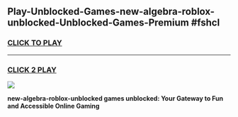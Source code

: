 
## Play-Unblocked-Games-new-algebra-roblox-unblocked-Unblocked-Games-Premium #fshcl
<h3>
<a href="https://premium.freeplayer.one?title=new-algebra-roblox-unblocked&ref=12M">CLICK TO PLAY</a></h3>
<hr>

<h3>
<a href="https://premium.freeplayer.one?title=new-algebra-roblox-unblocked&ref=12M">CLICK 2 PLAY</a>
  
</h3>

<a href="https://premium.freeplayer.one?title=new-algebra-roblox-unblocked&ref=12M"><img src="https://clearcache.store/games.png"></a>


**new-algebra-roblox-unblocked games unblocked: Your Gateway to Fun and Accessible Online Gaming**
